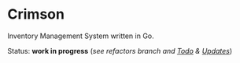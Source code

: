 # Crimson

Inventory Management System written in Go.

Status: **work in progress** (*see refactors branch and [Todo](https://github.com/hambyhacks/Crimson/tree/refactors/docs/ToDo.md) & [Updates](https://github.com/hambyhacks/Crimson/tree/refactors/docs/Updates.md)*)

